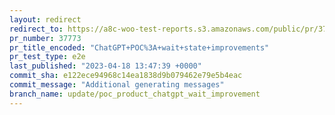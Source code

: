 ```yaml
---
layout: redirect
redirect_to: https://a8c-woo-test-reports.s3.amazonaws.com/public/pr/37773/e2e/index.html
pr_number: 37773
pr_title_encoded: "ChatGPT+POC%3A+wait+state+improvements"
pr_test_type: e2e
last_published: "2023-04-18 13:47:39 +0000"
commit_sha: e122ece94968c14ea1838d9b079462e79e5b4eac
commit_message: "Additional generating messages"
branch_name: update/poc_product_chatgpt_wait_improvement
---
```

